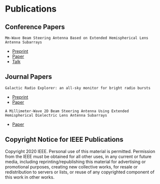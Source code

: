 # Publications

## Conference Papers

`Mm-Wave Beam Steering Antenna Based on Extended Hemispherical Lens Antenna Subarrays`
- [Preprint](/assets/aps2020.pdf)
- [Paper](https://ieeexplore.ieee.org/document/9330402)
- [Talk](https://youtu.be/jgV-0qMwMi0)

## Journal Papers

`Galactic Radio Explorer: an all-sky monitor for bright radio bursts`
- [Preprint](https://arxiv.org/abs/2101.09905)
- [Paper](https://iopscience.iop.org/article/10.1088/1538-3873/ac0bcc)

`A Millimeter-Wave 2D Beam Steering Antenna Using Extended Hemispherical Dielectric Lens Antenna Subarrays`
- [Paper](https://ieeexplore.ieee.org/abstract/document/9903450)

## Copyright Notice for IEEE Publications

Copyright 2020 IEEE. Personal use of this material is permitted. Permission from the IEEE must be obtained for all other uses, in any current or future media, including reprinting/republishing this material for advertising or promotional purposes, creating new collective works, for resale or redistribution to servers or lists, or reuse of any copyrighted component of this work in other works.